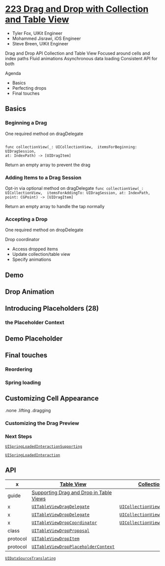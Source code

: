 
# [223 Drag and Drop with Collection and Table View](https://developer.apple.com/videos/play/wwdc2017/223/)


* Tyler Fox, UIKit Engineer
* Mohammed Jisrawi, iOS Engineer
* Steve Breen, UIKit Engineer


Drag and Drop API
Collection and Table View
Focused around cells and index paths Fluid animations
Asynchronous data loading Consistent API for both


Agenda

* Basics
* Perfecting drops
* Final touches

## Basics

### Beginning a Drag

One required method on dragDelegate
```

func collectionView(_: UICollectionView,  itemsForBeginning: UIDragSession,
at: IndexPath) -> [UIDragItem]

```
Return an empty array to prevent the drag

### Adding Items to a Drag Session

Opt-in via optional method on dragDelegate
`func collectionView(_: UICollectionView,  itemsForAddingTo: UIDragSession,
at: IndexPath,
point: CGPoint) -> [UIDragItem]`

Return an empty array to handle the tap normally

### Accepting a Drop

One required method on dropDelegate

Drop coordinator

* Access dropped items
* Update collection/table view
* Specify animations


## Demo


## Drop Animation


## Introducing Placeholders (28)


### the Placeholder Context


## Demo Placeholder


## Final touches


### Reordering


### Spring loading

## Customizing Cell Appearance

.none .lifting .dragging

### Customizing the Drag Preview


### Next Steps

[`UISpringLoadedInteractionSupporting`](https://developer.apple.com/documentation/uikit/uispringloadedinteractionsupporting)

[`UISpringLoadedInteraction`](https://developer.apple.com/documentation/uikit/uispringloadedinteraction)

## API

x | [Table View](https://developer.apple.com/documentation/uikit/views_and_controls/table_views) | [Collection Views](https://developer.apple.com/documentation/uikit/views_and_controls/collection_views)
--|--|--
guide | [Supporting Drag and Drop in Table Views](https://developer.apple.com/documentation/uikit/views_and_controls/table_views/supporting_drag_and_drop_in_table_views)
x | [`UITableViewDragDelegate`](https://developer.apple.com/documentation/uikit/uitableviewdragdelegate) | [`UICollectionViewDragDelegate`](https://developer.apple.com/documentation/uikit/uicollectionviewdragdelegate)
x | [`UITableViewDropDelegate`](https://developer.apple.com/documentation/uikit/uitableviewdropdelegate) | [`UICollectionViewDropDelegate`](https://developer.apple.com/documentation/uikit/uicollectionviewdropdelegate)
x | [`UITableViewDropCoordinator`](https://developer.apple.com/documentation/uikit/uitableviewdropcoordinator) | [`UICollectionViewDropCoordinator`](https://developer.apple.com/documentation/uikit/uicollectionviewdropcoordinator)
class | [`UITableViewDropProposal`](https://developer.apple.com/documentation/uikit/uitableviewdropproposal)
protocol | [`UITableViewDropItem`](https://developer.apple.com/documentation/uikit/uitableviewdropitem)
protocol | [`UITableViewDropPlaceholderContext`](https://developer.apple.com/documentation/uikit/uitableviewdropplaceholdercontext)


[`UIDataSourceTranslating`](https://developer.apple.com/documentation/uikit/uidatasourcetranslating)
